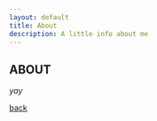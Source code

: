 ```yaml
---
layout: default
title: About
description: A little info about me
---
```


## ABOUT

_yay_

[back](./)
